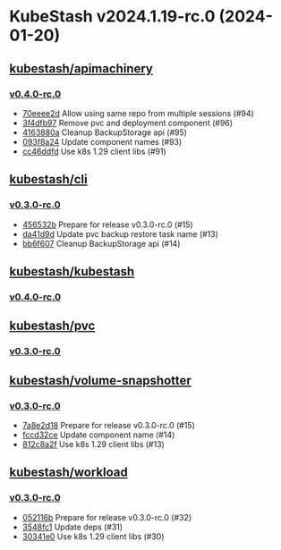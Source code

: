 # KubeStash v2024.1.19-rc.0 (2024-01-20)


## [kubestash/apimachinery](https://github.com/kubestash/apimachinery)

### [v0.4.0-rc.0](https://github.com/kubestash/apimachinery/releases/tag/v0.4.0-rc.0)

- [70eeee2d](https://github.com/kubestash/apimachinery/commit/70eeee2d) Allow using same repo from multiple sessions (#94)
- [3f4dfb97](https://github.com/kubestash/apimachinery/commit/3f4dfb97) Remove pvc and deployment component (#96)
- [4163880a](https://github.com/kubestash/apimachinery/commit/4163880a) Cleanup BackupStorage api (#95)
- [093f8a24](https://github.com/kubestash/apimachinery/commit/093f8a24) Update component names (#93)
- [cc46ddfd](https://github.com/kubestash/apimachinery/commit/cc46ddfd) Use k8s 1.29 client libs (#91)



## [kubestash/cli](https://github.com/kubestash/cli)

### [v0.3.0-rc.0](https://github.com/kubestash/cli/releases/tag/v0.3.0-rc.0)

- [456532b](https://github.com/kubestash/cli/commit/456532b) Prepare for release v0.3.0-rc.0 (#15)
- [da41d9d](https://github.com/kubestash/cli/commit/da41d9d) Update pvc backup restore task name (#13)
- [bb6f607](https://github.com/kubestash/cli/commit/bb6f607) Cleanup BackupStorage api (#14)



## [kubestash/kubestash](https://github.com/kubestash/kubestash)

### [v0.4.0-rc.0](https://github.com/kubestash/kubestash/releases/tag/v0.4.0-rc.0)




## [kubestash/pvc](https://github.com/kubestash/pvc)

### [v0.3.0-rc.0](https://github.com/kubestash/pvc/releases/tag/v0.3.0-rc.0)




## [kubestash/volume-snapshotter](https://github.com/kubestash/volume-snapshotter)

### [v0.3.0-rc.0](https://github.com/kubestash/volume-snapshotter/releases/tag/v0.3.0-rc.0)

- [7a8e2d18](https://github.com/kubestash/volume-snapshotter/commit/7a8e2d18) Prepare for release v0.3.0-rc.0 (#15)
- [fccd32ce](https://github.com/kubestash/volume-snapshotter/commit/fccd32ce) Update component name (#14)
- [812c8a2f](https://github.com/kubestash/volume-snapshotter/commit/812c8a2f) Use k8s 1.29 client libs (#13)



## [kubestash/workload](https://github.com/kubestash/workload)

### [v0.3.0-rc.0](https://github.com/kubestash/workload/releases/tag/v0.3.0-rc.0)

- [052116b](https://github.com/kubestash/workload/commit/052116b) Prepare for release v0.3.0-rc.0 (#32)
- [3548fc1](https://github.com/kubestash/workload/commit/3548fc1) Update deps (#31)
- [30341e0](https://github.com/kubestash/workload/commit/30341e0) Use k8s 1.29 client libs (#30)



